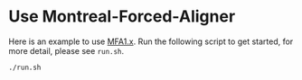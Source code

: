 # Use Montreal-Forced-Aligner
Here is an example to use [MFA1.x](https://github.com/MontrealCorpusTools/Montreal-Forced-Aligner).
Run the following script to get started, for more detail, please see `run.sh`.
```bash
./run.sh
```
